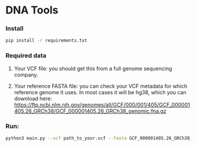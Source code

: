 # DNA Tools

### Install
```sh
pip install -r requirements.txt
```

### Required data
1) Your VCF file: you should get this from a full genome sequencing company.

2) Your reference FASTA file: you can check your VCF metadata for which reference genome it uses.
In most cases it will be hg38, which you can download here:
https://ftp.ncbi.nlm.nih.gov/genomes/all/GCF/000/001/405/GCF_000001405.26_GRCh38/GCF_000001405.26_GRCh38_genomic.fna.gz

### Run:
```sh
python3 main.py --vcf path_to_your.vcf --fasta GCF_000001405.26_GRCh38_genomic.fna
```
